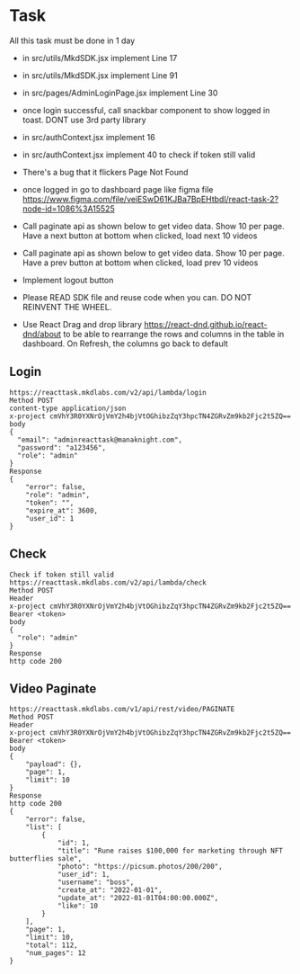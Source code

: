 # Task

All this task must be done in 1 day

- in src/utils/MkdSDK.jsx implement Line 17
- in src/utils/MkdSDK.jsx implement Line 91
- in src/pages/AdminLoginPage.jsx implement Line 30
- once login successful, call snackbar component to show logged in toast. DONT use 3rd party library
- in src/authContext.jsx implement 16
- in src/authContext.jsx implement 40 to check if token still valid
- There's a bug that it flickers Page Not Found
- once logged in go to dashboard page like figma file
  https://www.figma.com/file/veiESwD61KJBa7BpEHtbdl/react-task-2?node-id=1086%3A15525

- Call paginate api as shown below to get video data. Show 10 per page. Have a next button at bottom when clicked, load next 10 videos

- Call paginate api as shown below to get video data. Show 10 per page. Have a prev button at bottom when clicked, load prev 10 videos

- Implement logout button

- Please READ SDK file and reuse code when you can. DO NOT REINVENT THE WHEEL.
- Use React Drag and drop library https://react-dnd.github.io/react-dnd/about to be able to rearrange the rows and columns in the table in dashboard. On Refresh, the columns go back to default

## Login

```
https://reacttask.mkdlabs.com/v2/api/lambda/login
Method POST
content-type application/json
x-project cmVhY3R0YXNrOjVmY2h4bjVtOGhibzZqY3hpcTN4ZGRvZm9kb2Fjc2t5ZQ==
body
{
  "email": "adminreacttask@manaknight.com",
  "password": "a123456",
  "role": "admin"
}
Response
{
    "error": false,
    "role": "admin",
    "token": "",
    "expire_at": 3600,
    "user_id": 1
}
```

## Check

```
Check if token still valid
https://reacttask.mkdlabs.com/v2/api/lambda/check
Method POST
Header
x-project cmVhY3R0YXNrOjVmY2h4bjVtOGhibzZqY3hpcTN4ZGRvZm9kb2Fjc2t5ZQ==
Bearer <token>
body
{
  "role": "admin"
}
Response
http code 200
```

## Video Paginate

```
https://reacttask.mkdlabs.com/v1/api/rest/video/PAGINATE
Method POST
Header
x-project cmVhY3R0YXNrOjVmY2h4bjVtOGhibzZqY3hpcTN4ZGRvZm9kb2Fjc2t5ZQ==
Bearer <token>
body
{
    "payload": {},
    "page": 1,
    "limit": 10
}
Response
http code 200
{
    "error": false,
    "list": [
        {
            "id": 1,
            "title": "Rune raises $100,000 for marketing through NFT butterflies sale",
            "photo": "https://picsum.photos/200/200",
            "user_id": 1,
            "username": "boss",
            "create_at": "2022-01-01",
            "update_at": "2022-01-01T04:00:00.000Z",
            "like": 10
        }
    ],
    "page": 1,
    "limit": 10,
    "total": 112,
    "num_pages": 12
}

```

<!-- https://github.com/Possible-bj/react_task_1b -->
